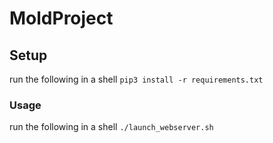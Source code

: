 # MoldProject


## Setup
run the following in a shell
`pip3 install -r requirements.txt`

### Usage
run the following in a shell
`./launch_webserver.sh`